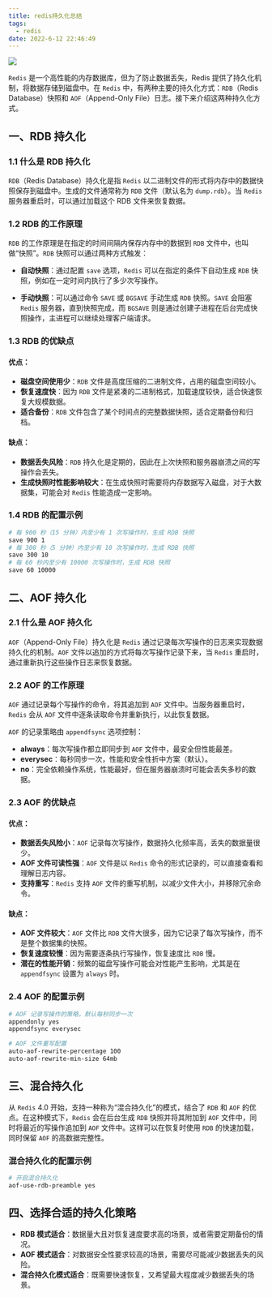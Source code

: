 ```yaml
---
title: redis持久化总结
tags:
  - redis
date: 2022-6-12 22:46:49
---
```

![](https://zincv.oss-cn-hangzhou.aliyuncs.com/images/redis-5fb76d3ec9fd434fe46a579d9c1c8a83.jpeg)

`Redis` 是一个高性能的内存数据库，但为了防止数据丢失，Redis 提供了持久化机制，将数据存储到磁盘中。在 `Redis` 中，有两种主要的持久化方式：`RDB`（Redis Database）快照和 `AOF`（Append-Only File）日志。接下来介绍这两种持久化方式。

## 一、RDB 持久化

### 1.1 什么是 RDB 持久化

`RDB`（Redis Database）持久化是指 `Redis` 以二进制文件的形式将内存中的数据快照保存到磁盘中。生成的文件通常称为 `RDB` 文件（默认名为 `dump.rdb`）。当 `Redis` 服务器重启时，可以通过加载这个 RDB 文件来恢复数据。

### 1.2 RDB 的工作原理

`RDB` 的工作原理是在指定的时间间隔内保存内存中的数据到 `RDB` 文件中，也叫做“快照”。`RDB` 快照可以通过两种方式触发：

- **自动快照**：通过配置 `save` 选项，`Redis` 可以在指定的条件下自动生成 `RDB` 快照，例如在一定时间内执行了多少次写操作。

- **手动快照**：可以通过命令 `SAVE` 或 `BGSAVE` 手动生成 `RDB` 快照。`SAVE` 会阻塞 `Redis` 服务器，直到快照完成，而 `BGSAVE` 则是通过创建子进程在后台完成快照操作，主进程可以继续处理客户端请求。

### 1.3 RDB 的优缺点
#### 优点：

- **磁盘空间使用少**：`RDB` 文件是高度压缩的二进制文件，占用的磁盘空间较小。
- **恢复速度快**：因为 `RDB` 文件是紧凑的二进制格式，加载速度较快，适合快速恢复大规模数据。
- **适合备份**：`RDB` 文件包含了某个时间点的完整数据快照，适合定期备份和归档。

#### 缺点：

- **数据丢失风险**：`RDB` 持久化是定期的，因此在上次快照和服务器崩溃之间的写操作会丢失。
- **生成快照时性能影响较大**：在生成快照时需要将内存数据写入磁盘，对于大数据集，可能会对 `Redis` 性能造成一定影响。

### 1.4 RDB 的配置示例

```bash
# 每 900 秒（15 分钟）内至少有 1 次写操作时，生成 RDB 快照
save 900 1
# 每 300 秒（5 分钟）内至少有 10 次写操作时，生成 RDB 快照
save 300 10
# 每 60 秒内至少有 10000 次写操作时，生成 RDB 快照
save 60 10000
```

## 二、AOF 持久化
### 2.1 什么是 AOF 持久化

`AOF`（Append-Only File）持久化是 `Redis` 通过记录每次写操作的日志来实现数据持久化的机制。`AOF` 文件以追加的方式将每次写操作记录下来，当 `Redis` 重启时，通过重新执行这些操作日志来恢复数据。

### 2.2 AOF 的工作原理

`AOF` 通过记录每个写操作的命令，将其追加到 `AOF` 文件中。当服务器重启时，`Redis` 会从 `AOF` 文件中逐条读取命令并重新执行，以此恢复数据。

`AOF` 的记录策略由 `appendfsync` 选项控制：

- **always**：每次写操作都立即同步到 `AOF` 文件中，最安全但性能最差。
- **everysec**：每秒同步一次，性能和安全性折中方案（默认）。
- **no**：完全依赖操作系统，性能最好，但在服务器崩溃时可能会丢失多秒的数据。

### 2.3 AOF 的优缺点
#### 优点：

- **数据丢失风险小**：`AOF` 记录每次写操作，数据持久化频率高，丢失的数据量很少。
- **AOF 文件可读性强**：`AOF` 文件是以 `Redis` 命令的形式记录的，可以直接查看和理解日志内容。
- **支持重写**：`Redis` 支持 `AOF` 文件的重写机制，以减少文件大小，并移除冗余命令。

#### 缺点：

- **AOF 文件较大**：`AOF` 文件比 `RDB` 文件大很多，因为它记录了每次写操作，而不是整个数据集的快照。
- **恢复速度较慢**：因为需要逐条执行写操作，恢复速度比 `RDB` 慢。
- **潜在的性能开销**：频繁的磁盘写操作可能会对性能产生影响，尤其是在 `appendfsync` 设置为 `always` 时。

### 2.4 AOF 的配置示例

```bash
# AOF 记录写操作的策略，默认每秒同步一次
appendonly yes
appendfsync everysec

# AOF 文件重写配置
auto-aof-rewrite-percentage 100
auto-aof-rewrite-min-size 64mb
```

## 三、混合持久化

从 `Redis` 4.0 开始，支持一种称为“混合持久化”的模式，结合了 `RDB` 和 `AOF` 的优点。在这种模式下，`Redis` 会在后台生成 `RDB` 快照并将其附加到 `AOF` 文件中，同时将最近的写操作追加到 `AOF` 文件中。这样可以在恢复时使用 `RDB` 的快速加载，同时保留 `AOF` 的高数据完整性。

### 混合持久化的配置示例

```bash
# 开启混合持久化
aof-use-rdb-preamble yes
```

## 四、选择合适的持久化策略

- **RDB 模式适合**：数据量大且对恢复速度要求高的场景，或者需要定期备份的情况。
- **AOF 模式适合**：对数据安全性要求较高的场景，需要尽可能减少数据丢失的风险。
- **混合持久化模式适合**：既需要快速恢复，又希望最大程度减少数据丢失的场景。

